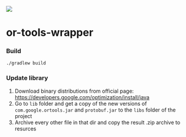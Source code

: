 [![](https://jitpack.io/v/LBNL-UCB-STI/or-tools-wrapper.svg)](https://jitpack.io/#LBNL-UCB-STI/or-tools-wrapper)

# or-tools-wrapper

### Build

```
./gradlew build
```

### Update library
1. Download binary distributions from official page: https://developers.google.com/optimization/install/java
2. Go to `lib` folder and get a copy of the new versions of `com.google.ortools.jar` and `protobuf.jar` to the `libs` folder of the project
3. Archive every other file in that dir and copy the result .zip archive to resurces
